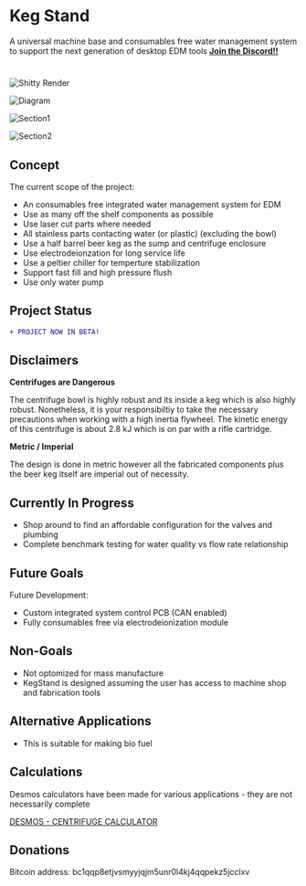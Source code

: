 # Keg Stand
A universal machine base and consumables free water management system to support the next generation of desktop EDM tools
[**Join the Discord!!**](https://discord.gg/fNJQsGFzm4)
#

![Shitty Render](https://github.com/alextreseder/KegStand/blob/master/images/kegstand_render_mid.png)

![Diagram](https://github.com/alextreseder/KegStand/blob/master/images/kegstand_diagram.PNG)

![Section1](https://github.com/alextreseder/KegStand/blob/master/images/kegstand_section_front_wkeg.PNG)

![Section2](https://github.com/alextreseder/KegStand/blob/master/images/kegstand_section_side_wkeg.PNG)

## Concept
The current scope of the project: 
* An consumables free integrated water management system for EDM
* Use as many off the shelf components as possible
* Use laser cut parts where needed
* All stainless parts contacting water (or plastic) (excluding the bowl)
* Use a half barrel beer keg as the sump and centrifuge enclosure
* Use electrodeionzation for long service life
* Use a peltier chiller for temperture stabilization
* Support fast fill and high pressure flush
* Use only water pump

## Project Status
```diff
+ PROJECT NOW IN BETA!
```
## Disclaimers

**Centrifuges are Dangerous**

The centrifuge bowl is highly robust and its inside a keg which is also highly robust. Nonetheless, it is your responsibiltiy to take the necessary precautions when working with a high inertia flywheel. The kinetic energy of this centrifuge is about 2.8 kJ which is on par with a rifle cartridge. 

**Metric / Imperial**

The design is done in metric however all the fabricated components plus the beer keg itself are imperial out of necessity. 

## Currently In Progress
* Shop around to find an affordable configuration for the valves and plumbing
* Complete benchmark testing for water quality vs flow rate relationship

## Future Goals
Future Development:
* Custom integrated system control PCB (CAN enabled)
* Fully consumables free via electrodeionization module

## Non-Goals
* Not optomized for mass manufacture
* KegStand is designed assuming the user has access to machine shop and fabrication tools

## Alternative Applications
* This is suitable for making bio fuel

## Calculations
Desmos calculators have been made for various applications - they are not necessarily complete

[DESMOS - CENTRIFUGE CALCULATOR](https://www.desmos.com/calculator/mu1ctin6io)

## Donations
Bitcoin address: bc1qqp8etjvsmyyjqjm5unr0l4kj4qqpekz5jcclxv
